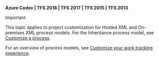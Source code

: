 
<b>Azure Codex | TFS 2018 | TFS 2017 | TFS 2015 | TFS 2013</b> 

> [!IMPORTANT]  
>This topic applies to project customization for Hosted XML and On-premises XML process models. For the Inheritance process model, see [Customize a process](/vsts/settings/work/customize-process).
>
>For an overview of process models, see [Customize your work tracking experience](/vsts/work/customize/customize-work).  


